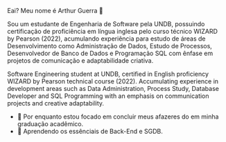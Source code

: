 Eai? Meu nome é Arthur Guerra 👋

Sou um estudante de Engenharia de Software pela UNDB, possuindo certificação de proficiência em língua inglesa pelo curso técnico WIZARD by Pearson (2022), acumulando experiência para estudo de áreas de Desenvolvimento como Administração de Dados, Estudo de Processos, Desenvolvedor de Banco de Dados e Programação SQL com ênfase em projetos de comunicação e adaptabilidade criativa.

Software Engineering student at UNDB, certified in English proficiency WIZARD by Pearson technical course (2022). Accumulating experience in development areas such as Data Administration, Process Study, Database Developer and SQL Programming with an emphasis on communication projects and creative adaptability.

- 🔭 Por enquanto estou focado em concluir meus afazeres do em minha graduação acadêmico.
- 🌱 Aprendendo os essênciais de Back-End e SGDB. 

